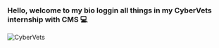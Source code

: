 ### Hello, welcome to my bio loggin all things in my CyberVets internship with CMS 💻

<!--
**rgthome532/rgthome532** is a ✨ _special_ ✨ repository because its `README.md` (this file) appears on your GitHub profile.

Here are some ideas to get you started:

- Im currently transitioning out of the US Navy to a new exciting career in Cyber Security. Im interning with CMS as a CyberVet.
- 🌱 I’m currently learning ...
- 👯 I’m looking to collaborate on ...
- 🤔 I’m looking for help with ...
- 💬 Ask me about ...
- 📫 How to reach me: ...
- 😄 Pronouns: ...
- ⚡ Fun fact: ...
-->

![CyberVets](https://user-images.githubusercontent.com/106772010/172212327-7a90e3a5-cf54-4ff4-b372-71422c2941fd.jpg)
